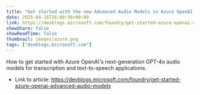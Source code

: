 ```yaml
---
title: "Get started with the new Advanced Audio Models in Azure OpenAI Service"
date: 2025-04-16T16:00:56+00:00
link: https://devblogs.microsoft.com/foundry/get-started-azure-openai-advanced-audio-models
showShare: false
showReadTime: false
thumbnail: images/azure.png
tags: ["devblogs.microsoft.com"]
---
```

How to get started with Azure OpenAI's next-generation GPT-4o audio models for transcription and text-to-speech applications.

- Link to article: https://devblogs.microsoft.com/foundry/get-started-azure-openai-advanced-audio-models